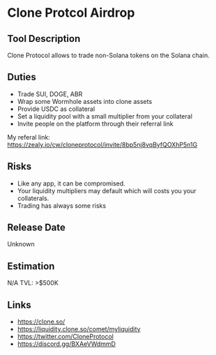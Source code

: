 # Clone Protcol Airdrop

## Tool Description

Clone Protocol allows to trade non-Solana tokens on the Solana chain.

## Duties

* Trade SUI, DOGE, ABR
* Wrap some Wormhole assets into clone assets
* Provide USDC as collateral
* Set a liquidity pool with a small multiplier from your collateral
* Invite people on the platform through their referral link

My referal link: https://zealy.io/cw/cloneprotocol/invite/8bp5nj8vqByfQOXhP5n1G

## Risks

* Like any app, it can be compromised.
* Your liquidity multipliers may default which will costs you your collaterals.
* Trading has always some risks

## Release Date

Unknown

## Estimation

N/A
TVL: >$500K

## Links

* https://clone.so/
* https://liquidity.clone.so/comet/myliquidity
* https://twitter.com/CloneProtocol
* https://discord.gg/BXAeVWdmmD

